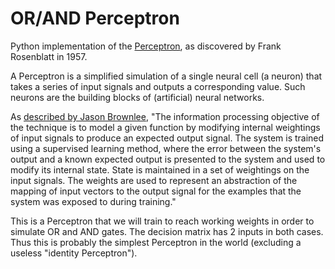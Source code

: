 OR/AND Perceptron
=================

Python implementation of the [Perceptron](http://en.wikipedia.org/wiki/Perceptron), as discovered by Frank Rosenblatt in 1957.

A Perceptron is a simplified simulation of a single neural cell (a neuron) that takes a series of input signals and outputs a corresponding value. Such neurons are the building blocks of (artificial) neural networks.

As [described by Jason Brownlee](http://www.cleveralgorithms.com/nature-inspired/neural/perceptron.html),
"The information processing objective of the technique is to model a given function by modifying internal weightings of input signals to produce an expected output signal. The system is trained using a supervised learning method, where the error between the system's output and a known expected output is presented to the system and used to modify its internal state. State is maintained in a set of weightings on the input signals. The weights are used to represent an abstraction of the mapping of input vectors to the output signal for the examples that the system was exposed to during training."

This is a Perceptron that we will train to reach working weights in order to simulate OR and AND gates. The decision matrix has 2 inputs in both cases. Thus this is probably the simplest Perceptron in the world (excluding a useless "identity Perceptron").
